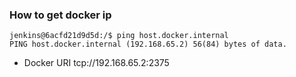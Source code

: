 ### How to get docker ip
```
jenkins@6acfd21d9d5d:/$ ping host.docker.internal
PING host.docker.internal (192.168.65.2) 56(84) bytes of data.

```
- Docker URI tcp://192.168.65.2:2375